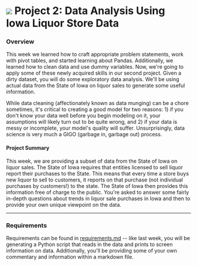 # ![](https://ga-dash.s3.amazonaws.com/production/assets/logo-9f88ae6c9c3871690e33280fcf557f33.png) Project 2: Data Analysis Using Iowa Liquor Store Data 

### Overview

This week we learned how to craft appropriate problem statements, work with pivot tables, and started learning about Pandas. Additionally, we learned how to clean data and use dummy variables. Now, we're going to apply some of these newly acquired skills in our second project. Given a dirty dataset, you will do some exploratory data analysis. We'll be using actual data from the State of Iowa on liquor sales to generate some useful information. 

While data cleaning (affectionately known as data munging) can be a chore sometimes, it's critical to creating a good model for two reasons: 1) if you don't know your data well before you begin modeling on it, your assumptions will likely turn out to be quite wrong, and 2) if your data is messy or incomplete, your model's quality will suffer. Unsurprisingly, data science is very much a GIGO (garbage in, garbage out) process.

#### Project Summary

This week, we are providing a subset of data from the State of Iowa on liquor sales. The State of Iowa requires that entities licensed to sell liquor report their purchases to the State. This means that every time a store buys new liquor to sell to customers, it reports on that purchase (not individual purchases by customers!) to the state. The State of Iowa then provides this information free of charge to the public. You're asked to answer some fairly in-depth questions about trends in liquor sale purchases in Iowa and then to provide your own unique viewpoint on the data.

---

### Requirements

Requirements can be found in [requirements.md](./requirements.md) -- like last week, you will be generating a Python script that reads in the data and prints to screen information on data. Additionally, you'll be providing some of your own commentary and information within a markdown file. 
